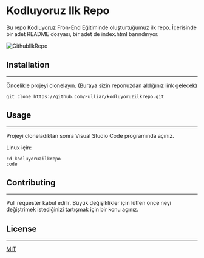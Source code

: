 # **Kodluyoruz Ilk Repo**

Bu repo [Kodluyoruz](https://www.kodluyoruz.org/) Fron-End Eğitiminde oluşturtuğumuz ilk repo. İçerisinde bir adet README dosyası, bir adet de index.html barındırıyor.

![GithubIlkRepo](https://r.resimlink.com/wvgNQnK297.png)

## **Installation**
-------------------------------

Öncelikle projeyi clonelayın. (Buraya sizin reponuzdan aldığınız link gelecek)

```
git clone https://github.com/Fulliar/kodluyoruzilkrepo.git
```

## **Usage**
------------------------

Projeyi cloneladıktan sonra Visual Studio Code programında açınız.

Linux için:

```
cd kodluyoruzilkrepo
code
```

## **Contributing**
---------

Pull requester kabul edilir. Büyük değişiklikler için lütfen önce neyi değiştrimek istediğinizi tartışmak için bir konu açınız.

## **License**
------------------

[MIT](https://choosealicense.com/licenses/mit/)